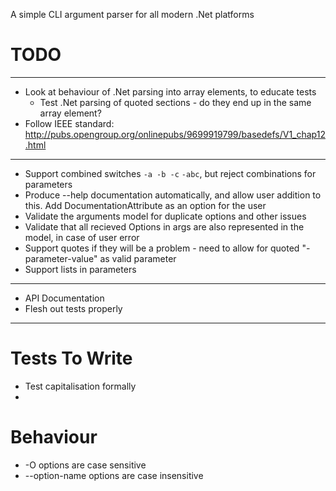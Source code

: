 A simple CLI argument parser for all modern .Net platforms

# TODO

---
* Look at behaviour of .Net parsing into array elements, to educate tests
	* Test .Net parsing of quoted sections - do they end up in the same array element?
* Follow IEEE standard: http://pubs.opengroup.org/onlinepubs/9699919799/basedefs/V1_chap12.html

---
* Support combined switches `-a -b -c` `-abc`, but reject combinations for parameters
* Produce --help documentation automatically, and allow user addition to this. Add DocumentationAttribute as an option for the user
* Validate the arguments model for duplicate options and other issues
* Validate that all recieved Options in args are also represented in the model, in case of user error
* Support quotes if they will be a problem - need to allow for quoted "-parameter-value" as valid parameter
* Support lists in parameters

---
* API Documentation
* Flesh out tests properly

---

# Tests To Write

* Test capitalisation formally
*

# Behaviour

* -O options are case sensitive
* --option-name options are case insensitive